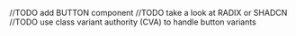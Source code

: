 //TODO add BUTTON component
//TODO take a look at RADIX or SHADCN
//TODO use class variant authority (CVA) to handle button variants
